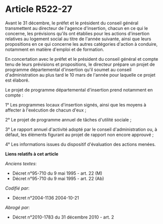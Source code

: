 # Article R522-27

Avant le 31 décembre, le préfet et le président du conseil général transmettent au directeur de l'agence d'insertion, chacun
en ce qui le concerne, les prévisions qu'ils ont établies pour les actions d'insertion relatives au logement social au titre
de l'année suivante, ainsi que leurs propositions en ce qui concerne les autres catégories d'action à conduire, notamment en
matière d'emploi et de formation.

En concertation avec le préfet et le président du conseil général et compte tenu de leurs prévisions et propositions, le
directeur prépare un projet de programme départemental d'insertion qu'il soumet au conseil d'administration au plus tard le
10 mars de l'année pour laquelle ce projet est élaboré.

Le projet de programme départemental d'insertion prend notamment en compte :

1° Les programmes locaux d'insertion signés, ainsi que les moyens à affecter à l'exécution de chacun d'eux ;

2° Le projet de programme annuel de tâches d'utilité sociale ;

3° Le rapport annuel d'activité adopté par le conseil d'administration ou, à défaut, les éléments figurant au projet de
rapport non encore approuvé ;

4° Les informations issues du dispositif d'évaluation des actions menées.

**Liens relatifs à cet article**

_Anciens textes_:

  - Décret n°95-710 du 9 mai 1995 - art. 22 (M)
  - Décret n°95-710 du 9 mai 1995 - art. 22 (Ab)

_Codifié par_:

  - Décret n°2004-1136 2004-10-21

_Abrogé par_:

  - Décret n°2010-1783 du 31 décembre 2010 - art. 2
